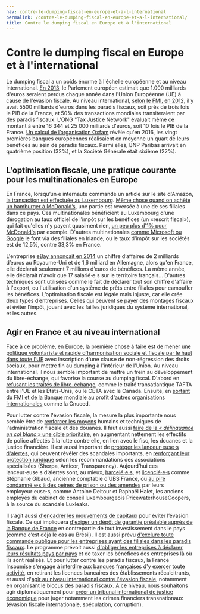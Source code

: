 ```yaml
---
nav: contre-le-dumping-fiscal-en-europe-et-a-l-international
permalink: /contre-le-dumping-fiscal-en-europe-et-a-l-international/
title: Contre le dumping fiscal en Europe et à l'international
---
```


# Contre le dumping fiscal en Europe et à l'international

Le dumping fiscal a un poids énorme à l'échelle européenne et au niveau international. [En 2013](http://www.latribune.fr/actualites/economie/union-europeenne/20130530trib000767424/1000-milliards-d-euros-le-cout-de-l-evasion-fiscale-dans-l-union-europeenne-.html), le Parlement européen estimait que 1.000 milliards d'euros seraient perdus chaque année dans l'Union Européenne (UE) à cause de l'évasion fiscale. Au niveau international, [selon le FMI, en 2012](http://lexpansion.lexpress.fr/actualite-economique/offshore-leaks-les-chiffres-effarants-de-l-evasion-fiscale_1440481.html), il y avait 5500 milliards d'euros dans les paradis fiscaux, soit près de trois fois le PIB de la France, et 50% des transactions mondiales transiteraient par des paradis fiscaux. L'ONG "Tax Justice Network" évaluait même ce montant à entre 16 344 et 25 000 milliards d'euros, soit 10 fois le PIB de la France. [Un calcul de l’organisation Oxfam](https://www.oxfam.org/fr/salle-de-presse/communiques/2017-03-27/banques-en-exil-un-quart-des-benefices-des-banques) révèle qu'en 2016, les vingt premières banques européennes réalisaient en moyenne un quart de leurs bénéfices au sein de paradis fiscaux. Parmi elles, BNP Paribas arrivait en quatrième position (32%), et la Société Générale était sixième (22%).

## L'optimisation fiscale, une pratique courante pour les multinationales en Europe

En France, lorsqu’un⋅e internaute commande un article sur le site d'Amazon, [la transaction est effectuée au Luxembourg](http://www.parismatch.com/Actu/Economie/Optimisation-fiscale-les-pratiques-des-multinationales-passees-au-crible-850851). [Même chose quand on achète un hamburger à McDonald’s](http://bfmbusiness.bfmtv.com/entreprise/l-enorme-redressement-fiscal-de-mcdonald-s-france-968068.html), une partie est reversée à une de ses filiales dans ce pays. Ces multinationales bénéficient au Luxembourg d'une dérogation au taux officiel de l’impôt sur les bénéfices (un «rescrit fiscal»), qui fait qu'elles n'y payent quasiment rien, [un peu plus d'1% pour McDonald's](http://bfmbusiness.bfmtv.com/entreprise/l-enorme-redressement-fiscal-de-mcdonald-s-france-968068.html) par exemple. D'autres multinationales [comme Microsoft ou Google](http://www.parismatch.com/Actu/Economie/Optimisation-fiscale-les-pratiques-des-multinationales-passees-au-crible-850851) le font via des filiales en Irlande, ou le taux d’impôt sur les sociétés est de 12,5%, contre 33,3% en France.

L'entreprise [eBay annonçait en 2014](http://www.parismatch.com/Actu/Economie/Optimisation-fiscale-les-pratiques-des-multinationales-passees-au-crible-850851) un chiffre d’affaires de 2 milliards d’euros au Royaume-Uni et de 1,6 milliard en Allemagne, alors qu'en France, elle déclarait seulement 7 millions d’euros de bénéfices. La même année, elle déclarait n'avoir que 17 salarié⋅e⋅s sur le territoire français... D'autres techniques sont utilisées comme le fait de déclarer tout son chiffre d'affaire à l'export, ou l'utilisation d'un système de prêts entre filiales pour camoufler les bénéfices. L’optimisation fiscale est légale mais injuste, car elle crée deux types d’entreprises. Celles qui peuvent se payer des montages fiscaux et éviter l’impôt, jouant avec les failles juridiques du système international, et les autres.

## Agir en France et au niveau international

Face à ce problème, en Europe, la première chose à faire est de mener [une politique volontariste et rapide d'harmonisation sociale et fiscale par le haut dans toute l'UE](https://laec.fr/s51m7) avec inscription d'une clause de non-régression des droits sociaux, pour mettre fin au dumping à l'intérieur de l'Union. Au niveau international, il nous semble important  de mettre un frein au développement du libre-échange, qui favorise la course au dumping fiscal. D'abord en [refusant les traités de libre-échange](https://laec.fr/s49m4), comme le traité transatlantique TAFTA entre l'UE et les États-Unis, ou le CETA avec le Canada. Ensuite, en [sortant du FMI et de la Banque mondiale au profit d'autres organisations internationales](https://laec.fr/s57m2) comme la Cnuced.

Pour lutter contre l'évasion fiscale, la mesure la plus importante nous semble être de [renforcer les moyens](https://laec.fr/s37m5) humains et techniques de l'administration fiscale et des douanes. Il faut aussi [faire de la « _délinquance en col blanc_ » une cible prioritaire](https://avenirencommun.fr/le-livret-securite/), en augmentant nettement les effectifs de police affectés à la lutte contre elle, en lien avec le fisc, les douanes et la justice financière. Il est aussi important de [protéger les lanceur⋅euse⋅s d'alertes](https://laec.fr/s9m4), qui peuvent révéler des scandales importants, en [renforçant leur protection juridique](https://avenirencommun.fr/le-livret-justice/) selon les recommandations des associations spécialisées (Sherpa, Anticor, Transparency). Aujourd’hui ces lanceur⋅euse⋅s d’alertes sont, au mieux, [harcelé⋅e⋅s](http://www.liberation.fr/futurs/2015/03/05/harcelement-reconnue-pour-une-ex-salariee-d-ubs-lanceuse-d-alerte_1214806), et [licencié⋅e⋅s](http://www.lelanceur.fr/proces-de-stephanie-gibaud-la-lanceuse-dalerte-ne-rentre-pas-dans-le-cadre-pour-bercy/) comme Stéphanie Gibaud, ancienne comptable d’UBS France, ou [au pire condamné⋅e⋅s à des peines de prison ou des amendes](https://www.bastamag.net/Proces-Luxleaks-les-lanceurs-d-alerte-a-nouveau-condamnes-en-appel) par leurs employeur⋅euse⋅s, comme Antoine Deltour et Raphaël Halet, les anciens employés du cabinet de conseil luxembourgeois PricewaterhouseCoopers, à la source du scandale Luxleaks.

Il s’agit aussi [d'encadrer les mouvements de capitaux](https://laec.fr/s49m6) pour éviter l’évasion fiscale. Ce qui impliquera [d'exiger un dépôt de garantie préalable auprès de la Banque de France](https://avenirencommun.fr/livret-produire-france/) en contrepartie de tout investissement dans le pays (comme c’est déjà le cas au Brésil). Il est aussi prévu [d'exclure toute commande publique pour les entreprises ayant des filiales dans les paradis fiscaux](https://laec.fr/s17m2). Le programme prévoit aussi [d'obliger les entreprises à déclarer leurs résultats pays par pays](https://laec.fr/s37m2) et de taxer les bénéfices des entreprises là où ils sont réalisés. Et pour lutter contre les paradis fiscaux, la France Insoumise s'engage à [interdire aux banques françaises d'y exercer toute activité](https://laec.fr/s37m3), en retirant les licences bancaires des établissements récalcitrants, et aussi d'[agir au niveau international contre l'évasion fiscale](https://laec.fr/s37m4), notamment en organisant le blocus des paradis fiscaux. A ce niveau, nous souhaitons agir diplomatiquement pour [créer un tribunal international de justice économique](https://laec.fr/s58m5) pour juger notamment les crimes financiers transnationaux (évasion fiscale internationale, spéculation, corruption).
